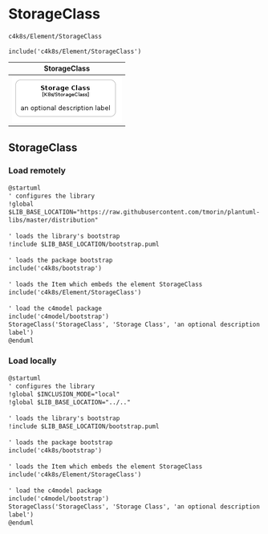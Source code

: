 # StorageClass


```text
c4k8s/Element/StorageClass
```

```text
include('c4k8s/Element/StorageClass')
```



| StorageClass |
| :---: |
| ![illustration for StorageClass](../../c4k8s/Element/StorageClass.Local.png) |




## StorageClass

### Load remotely
```plantuml
@startuml
' configures the library
!global $LIB_BASE_LOCATION="https://raw.githubusercontent.com/tmorin/plantuml-libs/master/distribution"

' loads the library's bootstrap
!include $LIB_BASE_LOCATION/bootstrap.puml

' loads the package bootstrap
include('c4k8s/bootstrap')

' loads the Item which embeds the element StorageClass
include('c4k8s/Element/StorageClass')

' load the c4model package
include('c4model/bootstrap')
StorageClass('StorageClass', 'Storage Class', 'an optional description label')
@enduml
```

### Load locally
```plantuml
@startuml
' configures the library
!global $INCLUSION_MODE="local"
!global $LIB_BASE_LOCATION="../.."

' loads the library's bootstrap
!include $LIB_BASE_LOCATION/bootstrap.puml

' loads the package bootstrap
include('c4k8s/bootstrap')

' loads the Item which embeds the element StorageClass
include('c4k8s/Element/StorageClass')

' load the c4model package
include('c4model/bootstrap')
StorageClass('StorageClass', 'Storage Class', 'an optional description label')
@enduml
```

